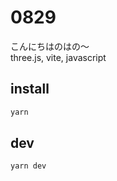 # 0829
こんにちはのはの～  
three.js, vite, javascript
## install
```bash
yarn
```
## dev
```bash
yarn dev
```